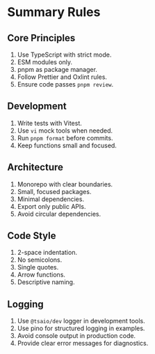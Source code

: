 # Summary Rules

## Core Principles

1. Use TypeScript with strict mode.
2. ESM modules only.
3. pnpm as package manager.
4. Follow Prettier and Oxlint rules.
5. Ensure code passes `pnpm review`.

## Development

1. Write tests with Vitest.
2. Use `vi` mock tools when needed.
3. Run `pnpm format` before commits.
4. Keep functions small and focused.

## Architecture

1. Monorepo with clear boundaries.
2. Small, focused packages.
3. Minimal dependencies.
4. Export only public APIs.
5. Avoid circular dependencies.

## Code Style

1. 2-space indentation.
2. No semicolons.
3. Single quotes.
4. Arrow functions.
5. Descriptive naming.

## Logging

1. Use `@tsaio/dev` logger in development tools.
2. Use pino for structured logging in examples.
3. Avoid console output in production code.
4. Provide clear error messages for diagnostics.
